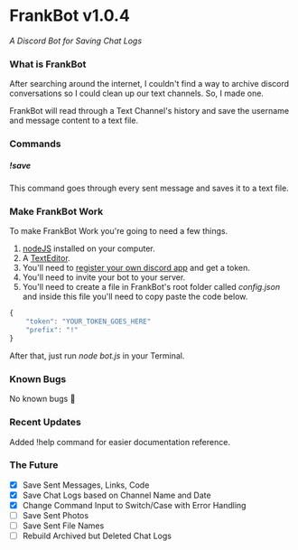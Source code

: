 # FrankBot v1.0.4
*A Discord Bot for Saving Chat Logs*

### What is FrankBot
After searching around the internet, I couldn't find a way to archive discord conversations so I could clean up our 
text channels.  So, I made one.

FrankBot will read through a Text Channel's history and save the username and message content to a text file.

### Commands

##### !save
This command goes through every sent message and saves it to a text file.

### Make FrankBot Work
To make FrankBot Work you're going to need a few things.  
1. [nodeJS](https://nodejs.org/en/) installed on your computer.  
1. A [TextEditor](https://code.visualstudio.com/).  
1. You'll need to [register your own discord app](https://discordapp.com/developers/) and get a token. 
1. You'll need to invite your bot to your server.
1. You'll need to create a file in FrankBot's root folder called *config.json* and inside this file you'll need to copy paste the code below.

```javascript
{
    "token": "YOUR_TOKEN_GOES_HERE"
    "prefix": "!"
}
```

After that, just run *node bot.js* in your Terminal.

### Known Bugs
No known bugs  🙂

### Recent Updates
Added !help command for easier documentation reference.

### The Future
- [x] Save Sent Messages, Links, Code
- [x] Save Chat Logs based on Channel Name and Date
- [x] Change Command Input to Switch/Case with Error Handling
- [ ] Save Sent Photos
- [ ] Save Sent File Names
- [ ] Rebuild Archived but Deleted Chat Logs
